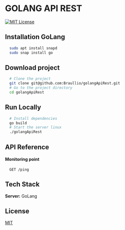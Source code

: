 
# GOLANG API REST

[![MIT License](https://img.shields.io/badge/License-MIT-green.svg)](https://choosealicense.com/licenses/mit/)

## Installation GoLang
```bash
  sudo apt install snapd
  sudo snap install go
```

## Download project
```bash
  # Clone the project
  git clone git@github.com:Braullio/golangApiRest.git
  # Go to the project directory
  cd golangApiRest
```

## Run Locally
```bash
  # Install dependencies
  go build
  # Start the server linux
  ./golangApiRest
```

## API Reference

#### Monitoring point
```
  GET /ping
```

## Tech Stack

**Server:** GoLang


## License

[MIT](https://choosealicense.com/licenses/mit/)
